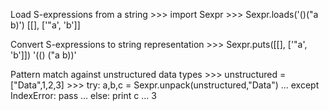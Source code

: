 Load S-expressions from a string
    >>> import Sexpr
    >>> Sexpr.loads('()("a b)')
    [[], ['"a', 'b']]

Convert S-expressions to string representation
    >>> Sexpr.puts([[], ['"a', 'b']])
    '(() ("a b))'

Pattern match against unstructured data types
    >>> unstructured = ["Data",1,2,3]
    >>> try: a,b,c = Sexpr.unpack(unstructured,"Data")
    ... except IndexError: pass
    ... else: print c
    ... 
    3
